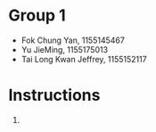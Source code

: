 # Group 1
- Fok Chung Yan, 1155145467
- Yu JieMing, 1155175013
- Tai Long Kwan Jeffrey, 1155152117

# Instructions
1. 
